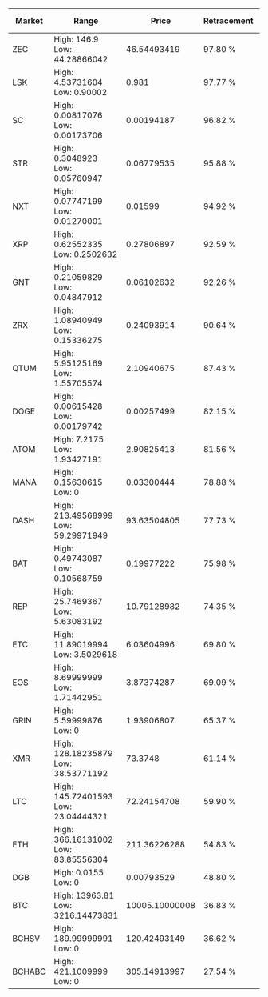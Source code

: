 | Market | Range | Price| Retracement | Doubles to 50% |
| --- | --- | --- | --- | --- |
| ZEC | High: 146.9<br />Low: 44.28866042 | 46.54493419 | 97.80 % | 2.05 |
| LSK | High: 4.53731604<br />Low: 0.90002 | 0.981 | 97.77 % | 2.77 |
| SC | High: 0.00817076<br />Low: 0.00173706 | 0.00194187 | 96.82 % | 2.55 |
| STR | High: 0.3048923<br />Low: 0.05760947 | 0.06779535 | 95.88 % | 2.67 |
| NXT | High: 0.07747199<br />Low: 0.01270001 | 0.01599 | 94.92 % | 2.82 |
| XRP | High: 0.62552335<br />Low: 0.2502632 | 0.27806897 | 92.59 % | 1.57 |
| GNT | High: 0.21059829<br />Low: 0.04847912 | 0.06102632 | 92.26 % | 2.12 |
| ZRX | High: 1.08940949<br />Low: 0.15336275 | 0.24093914 | 90.64 % | 2.58 |
| QTUM | High: 5.95125169<br />Low: 1.55705574 | 2.10940675 | 87.43 % | 1.78 |
| DOGE | High: 0.00615428<br />Low: 0.00179742 | 0.00257499 | 82.15 % | 1.54 |
| ATOM | High: 7.2175<br />Low: 1.93427191 | 2.90825413 | 81.56 % | 1.57 |
| MANA | High: 0.15630615<br />Low: 0 | 0.03300444 | 78.88 % | 2.37 |
| DASH | High: 213.49568999<br />Low: 59.29971949 | 93.63504805 | 77.73 % | 1.46 |
| BAT | High: 0.49743087<br />Low: 0.10568759 | 0.19977222 | 75.98 % | 1.51 |
| REP | High: 25.7469367<br />Low: 5.63083192 | 10.79128982 | 74.35 % | 1.45 |
| ETC | High: 11.89019994<br />Low: 3.5029618 | 6.03604996 | 69.80 % | 1.28 |
| EOS | High: 8.69999999<br />Low: 1.71442951 | 3.87374287 | 69.09 % | 1.34 |
| GRIN | High: 5.59999876<br />Low: 0 | 1.93906807 | 65.37 % | 1.44 |
| XMR | High: 128.18235879<br />Low: 38.53771192 | 73.3748 | 61.14 % | 1.14 |
| LTC | High: 145.72401593<br />Low: 23.04444321 | 72.24154708 | 59.90 % | 1.17 |
| ETH | High: 366.16131002<br />Low: 83.85556304 | 211.36226288 | 54.83 % | 1.06 |
| DGB | High: 0.0155<br />Low: 0 | 0.00793529 | 48.80 % | 0.00 |
| BTC | High: 13963.81<br />Low: 3216.14473831 | 10005.10000008 | 36.83 % | 0.00 |
| BCHSV | High: 189.99999991<br />Low: 0 | 120.42493149 | 36.62 % | 0.00 |
| BCHABC | High: 421.1009999<br />Low: 0 | 305.14913997 | 27.54 % | 0.00 |
